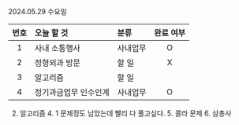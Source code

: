 2024.05.29 수요일

| 번호 | 오늘 할 것            | 분류     | 완료 여부 |
| :--: | :-------------------- | :------- | :-------: |
|  1   | 사내 소통행사         | 사내업무 |     O     |
|  2   | 정형외과 방문         | 할 일    |     X     |
|  3   | 알고리즘              | 할 일    |           |
|  4   | 정기과금업무 인수인계 | 사내업무 |     O     |

2. 알고리즘
   4. 1 문제정도 남았는데 빨리 다 풀고싶다.
   5. 콜라 문제
   6. 삼총사
   
   
   

